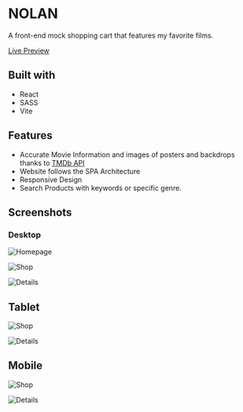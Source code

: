# NOLAN

A front-end mock shopping cart that features my favorite films.

[Live Preview](https://top-shopping-cart-beryl.vercel.app/)

## Built with

* React
* SASS
* Vite
  
## Features

* Accurate Movie Information and images of posters and backdrops thanks to [TMDb API](https://developer.themoviedb.org/docs/getting-started)
* Website follows the SPA Architecture 
* Responsive Design
* Search Products with keywords or specific genre.

## Screenshots

### Desktop

![Homepage](/img/homepage.PNG)

![Shop](/img/shop.PNG)

![Details](/img/detail.png)

## Tablet

![Shop](/img/shopTablet.png)

![Details](/img/detailTablet.png)

## Mobile

![Shop](/img/shopMobile.png)

![Details](</img/detailMobile (2).png>)
  
